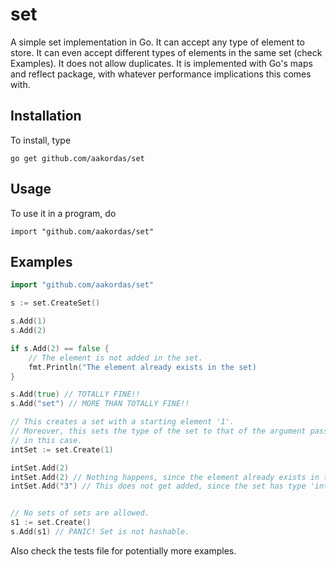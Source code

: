 # set
A simple set implementation in Go. It can accept any type of element to
store. It can even accept different types of elements in the same set (check
Examples). It does not allow duplicates. It is implemented with Go's maps and
reflect package, with whatever performance implications this comes with.

## Installation
To install, type
```
go get github.com/aakordas/set
```

## Usage
To use it in a program, do
```
import "github.com/aakordas/set"
```

## Examples

```go
import "github.com/aakordas/set"

s := set.CreateSet()

s.Add(1)
s.Add(2)

if s.Add(2) == false {
	// The element is not added in the set.
    fmt.Println("The element already exists in the set)
}

s.Add(true) // TOTALLY FINE!!
s.Add("set") // MORE THAN TOTALLY FINE!!

// This creates a set with a starting element '1'.
// Moreover, this sets the type of the set to that of the argument passed, 'int'
// in this case.
intSet := set.Create(1)

intSet.Add(2)
intSet.Add(2) // Nothing happens, since the element already exists in the set.
intSet.Add("3") // This does not get added, since the set has type 'int'.


// No sets of sets are allowed.
s1 := set.Create()
s.Add(s1) // PANIC! Set is not hashable.
```

Also check the tests file for potentially more examples.
